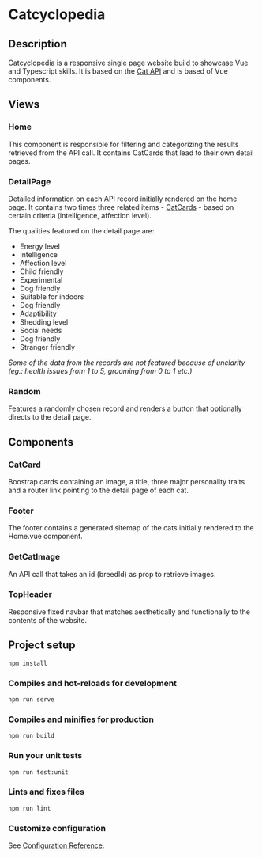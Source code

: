 # Catcyclopedia

## Description

Catcyclopedia is a responsive single page website build to showcase Vue and Typescript skills. It is based on the [Cat API](https://thecatapi.com/) and is based of Vue components.

## Views

### Home

This component is responsible for filtering and categorizing the results retrieved from the API call.
It contains CatCards that lead to their own detail pages.

### DetailPage

Detailed information on each API record initially rendered on the home page.
It contains two times three related items - [CatCards](https://github.com/3n1k0/catproject#catcard) - based on certain criteria (intelligence, affection level).

The qualities featured on the detail page are:

- Energy level
- Intelligence
- Affection level
- Child friendly
- Experimental
- Dog friendly
- Suitable for indoors
- Dog friendly
- Adaptibility
- Shedding level
- Social needs
- Dog friendly
- Stranger friendly

<em>Some of the data from the records are not featured because of unclarity (eg.: health issues from 1 to 5, grooming from 0 to 1 etc.)</em>

### Random

Features a randomly chosen record and renders a button that optionally directs to the detail page.

## Components

### CatCard

Boostrap cards containing an image, a title, three major personality traits and a router link pointing to the detail page of each cat.

### Footer

The footer contains a generated sitemap of the cats initially rendered to the Home.vue component.

### GetCatImage

An API call that takes an id (breedId) as prop to retrieve images.

### TopHeader

Responsive fixed navbar that matches aesthetically and functionally to the contents of the website.



## Project setup
```
npm install
```

### Compiles and hot-reloads for development
```
npm run serve
```

### Compiles and minifies for production
```
npm run build
```

### Run your unit tests
```
npm run test:unit
```

### Lints and fixes files
```
npm run lint
```

### Customize configuration
See [Configuration Reference](https://cli.vuejs.org/config/).